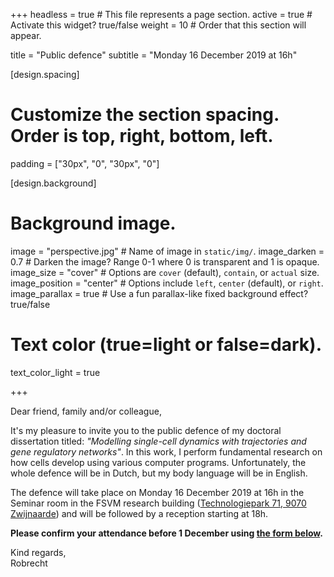 +++
headless = true  # This file represents a page section.
active = true  # Activate this widget? true/false
weight = 10  # Order that this section will appear.

title = "Public defence"
subtitle = "Monday 16 December 2019 at 16h"

[design.spacing]
  # Customize the section spacing. Order is top, right, bottom, left.
  padding = ["30px", "0", "30px", "0"]

[design.background]
  # Background image.
  image = "perspective.jpg"  # Name of image in `static/img/`.
  image_darken = 0.7  # Darken the image? Range 0-1 where 0 is transparent and 1 is opaque.
  image_size = "cover"  #  Options are `cover` (default), `contain`, or `actual` size.
  image_position = "center"  # Options include `left`, `center` (default), or `right`.
  image_parallax = true  # Use a fun parallax-like fixed background effect? true/false

  # Text color (true=light or false=dark).
  text_color_light = true

+++

Dear friend, family and/or colleague,

It's my pleasure to invite you to the public defence of my doctoral dissertation titled: *"Modelling single-cell dynamics with trajectories and gene regulatory networks"*. In this work, I perform fundamental research on how cells develop using various computer programs. Unfortunately, the whole defence will be in Dutch, but my body language will be in English.

The defence will take place on Monday 16 December 2019 at 16h in the Seminar room in the FSVM research building ([Technologiepark 71, 9070 Zwijnaarde](#location)) and will be followed by a reception starting at 18h. 

**Please confirm your attendance before 1 December using [the form below](#register).**

Kind regards,<br/>
Robrecht




